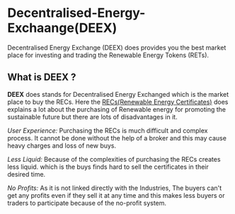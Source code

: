 # Decentralised-Energy-Exchaange(DEEX)
Decentralised Energy Exchange (DEEX) does provides you the best market place for investing and trading the Renewable Energy Tokens (RETs).

## What is DEEX ?
**DEEX** does stands for Decentralised Energy Exchanged which is the market place to buy the RECs. Here the [RECs(Renewable Energy Certificates)](https://www.investopedia.com/terms/r/rec.asp) does explains a lot about the purchasing of Renewable energy for promoting the sustainable future but there are lots of disadvantages in it.

_User Experience:_ Purchasing the RECs is much difficult and complex process. It cannot be done without the help of a broker and this may cause heavy charges and loss of new buys.

_Less Liquid:_ Because of the complexities of purchasing the RECs creates less liquid. which is the buys finds hard to sell the certificates in their desired time.

_No Profits:_ As it is not linked directly with the Industries, The buyers can't get any profits even if they sell it at any time and this makes less buyers or traders to participate because of the no-profit system.
